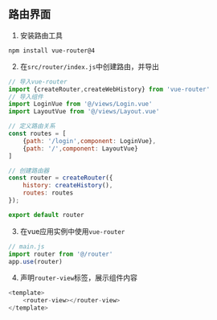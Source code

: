 ## 路由界面
1. 安装路由工具
```shell
npm install vue-router@4
```

2. 在`src/router/index.js`中创建路由，并导出
```js
// 导入vue-router
import {createRouter,createWebHistory} from 'vue-router'
// 导入组件
import LoginVue from '@/views/Login.vue'
import LayoutVue from '@/views/Layout.vue'

// 定义路由关系 
const routes = [
	{path: '/login',component: LoginVue},
	{path: '/',component: LayoutVue}
]

// 创建路由器
const router = createRouter({
	history: createHistory(),
	routes: routes
});

export default router
```

3. 在vue应用实例中使用`vue-router`
```js
// main.js
import router from '@/router'
app.use(router)
```

4. 声明`router-view`标签，展示组件内容
```js
<template>
	<router-view></router-view>
</template>
```